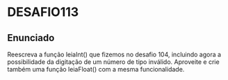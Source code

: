 # DESAFIO113

## Enunciado

Reescreva a função leiaInt() que fizemos no desafio 104, incluindo agora a possibilidade da digitação de um número de tipo inválido. Aproveite e crie também uma função leiaFloat() com a mesma funcionalidade.